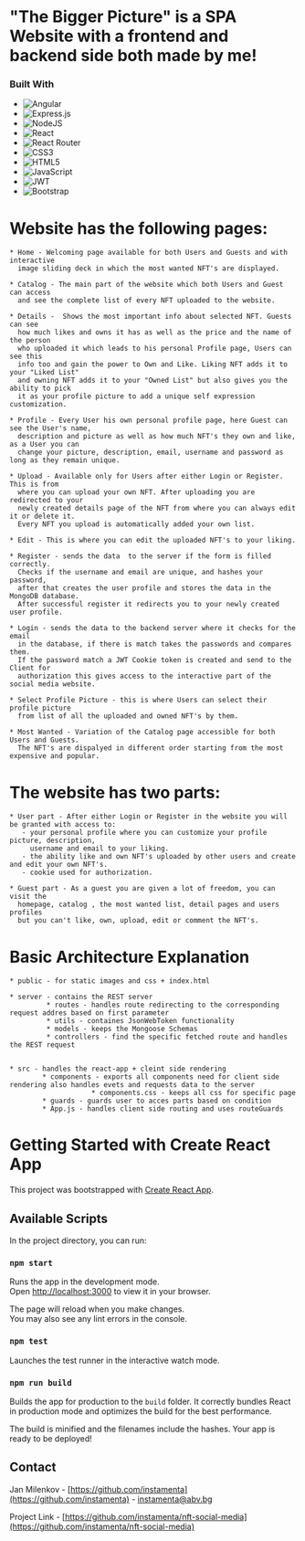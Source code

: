 # "The Bigger Picture" is a SPA Website with a frontend and backend side both made by me!
### Built With
* ![Angular](https://img.shields.io/badge/angular-%23DD0031.svg?style=for-the-badge&logo=angular&logoColor=white)
* ![Express.js](https://img.shields.io/badge/express.js-%23404d59.svg?style=for-the-badge&logo=express&logoColor=%2361DAFB)
* ![NodeJS](https://img.shields.io/badge/node.js-6DA55F?style=for-the-badge&logo=node.js&logoColor=white)
* ![React](https://img.shields.io/badge/react-%2320232a.svg?style=for-the-badge&logo=react&logoColor=%2361DAFB)
* ![React Router](https://img.shields.io/badge/React_Router-CA4245?style=for-the-badge&logo=react-router&logoColor=white)
* ![CSS3](https://img.shields.io/badge/css3-%231572B6.svg?style=for-the-badge&logo=css3&logoColor=white)
* ![HTML5](https://img.shields.io/badge/html5-%23E34F26.svg?style=for-the-badge&logo=html5&logoColor=white)
* ![JavaScript](https://img.shields.io/badge/javascript-%23323330.svg?style=for-the-badge&logo=javascript&logoColor=%23F7DF1E)
* ![JWT](https://img.shields.io/badge/JWT-black?style=for-the-badge&logo=JSON%20web%20tokens)
* ![Bootstrap](https://img.shields.io/badge/bootstrap-%23563D7C.svg?style=for-the-badge&logo=bootstrap&logoColor=white)
      
# Website has the following pages: 

    * Home - Welcoming page available for both Users and Guests and with interactive
      image sliding deck in which the most wanted NFT's are displayed.
    
    * Catalog - The main part of the website which both Users and Guest can access
      and see the complete list of every NFT uploaded to the website.
    
    * Details -  Shows the most important info about selected NFT. Guests can see
      how much likes and owns it has as well as the price and the name of the person
      who uploaded it which leads to his personal Profile page, Users can see this
      info too and gain the power to Own and Like. Liking NFT adds it to your "Liked List" 
      and owning NFT adds it to your "Owned List" but also gives you the ability to pick
      it as your profile picture to add a unique self expression customization.
    
    * Profile - Every User his own personal profile page, here Guest can see the User's name, 
      description and picture as well as how much NFT's they own and like, as a User you can 
      change your picture, description, email, username and password as long as they remain unique.
    
    * Upload - Available only for Users after either Login or Register. This is from 
      where you can upload your own NFT. After uploading you are redirected to your 
      newly created details page of the NFT from where you can always edit it or delete it. 
      Every NFT you upload is automatically added your own list.
    
    * Edit - This is where you can edit the uploaded NFT's to your liking.
    
    * Register - sends the data  to the server if the form is filled correctly.
      Checks if the username and email are unique, and hashes your password,
      after that creates the user profile and stores the data in the MongoDB database.
      After successful register it redirects you to your newly created user profile. 
    
    * Login - sends the data to the backend server where it checks for the email 
      in the database, if there is match takes the passwords and compares them. 
      If the password match a JWT Cookie token is created and send to the Client for 
      authorization this gives access to the interactive part of the social media website.
    
    * Select Profile Picture - this is where Users can select their profile picture 
      from list of all the uploaded and owned NFT's by them.
    
    * Most Wanted - Variation of the Catalog page accessible for both Users and Guests.
      The NFT's are dispalyed in different order starting from the most expensive and popular.
    
# The website has two parts:

    * User part - After either Login or Register in the website you will be granted with access to:
       - your personal profile where you can customize your profile picture, description,
         username and email to your liking.
       - the ability like and own NFT's uploaded by other users and create and edit your own NFT's.
       - cookie used for authorization.

    * Guest part - As a guest you are given a lot of freedom, you can visit the 
      homepage, catalog , the most wanted list, detail pages and users profiles
      but you can't like, own, upload, edit or comment the NFT's.
    
# Basic Architecture Explanation

    * public - for static images and css + index.html

    * server - contains the REST server 
             * routes - handles route redirecting to the corresponding request addres based on first parameter
             * utils - containes JsonWebToken functionality
             * models - keeps the Mongoose Schemas 
             * controllers - find the specific fetched route and handles the REST request
  

    * src - handles the react-app + cleint side rendering
            * components - exports all components need for client side rendering also handles evets and requests data to the server
                        * components.css - keeps all css for specific page
            * guards - guards user to acces parts based on condition
            * App.js - handles client side routing and uses routeGuards

# Getting Started with Create React App

This project was bootstrapped with [Create React App](https://github.com/facebook/create-react-app).

## Available Scripts

In the project directory, you can run:

### `npm start`

Runs the app in the development mode.\
Open [http://localhost:3000](http://localhost:3000) to view it in your browser.

The page will reload when you make changes.\
You may also see any lint errors in the console.

### `npm test`

Launches the test runner in the interactive watch mode.

### `npm run build`

Builds the app for production to the `build` folder.
It correctly bundles React in production mode and optimizes the build for the best performance.

The build is minified and the filenames include the hashes.
Your app is ready to be deployed!

## Contact

Jan Milenkov - [https://github.com/instamenta](https://github.com/instamenta) - instamenta@abv.bg

Project Link - [https://github.com/instamenta/nft-social-media](https://github.com/instamenta/nft-social-media)
